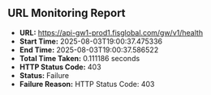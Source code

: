 ## URL Monitoring Report

- **URL:** https://api-gw1-prod1.fisglobal.com/gw/v1/health
- **Start Time:** 2025-08-03T19:00:37.475336
- **End Time:** 2025-08-03T19:00:37.586522
- **Total Time Taken:** 0.111186 seconds
- **HTTP Status Code:** 403
- **Status:** Failure
- **Failure Reason:** HTTP Status Code: 403
